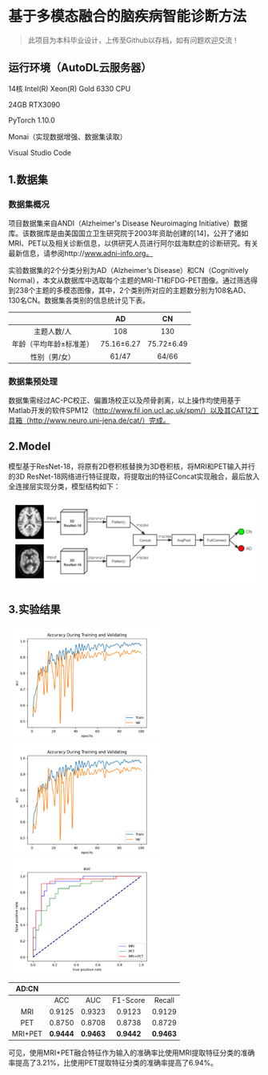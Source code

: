# 基于多模态融合的脑疾病智能诊断方法
> 此项目为本科毕业设计，上传至Github以存档，如有问题欢迎交流！

## 运行环境（AutoDL云服务器）

14核 Intel(R) Xeon(R) Gold 6330 CPU

24GB RTX3090

PyTorch 1.10.0

Monai（实现数据增强、数据集读取）

Visual Studio Code

## 1.数据集

### 数据集概况

项目数据集来自ANDI（Alzheimer's Disease Neuroimaging Initiative）数据库。该数据库是由美国国立卫生研究院于2003年资助创建的[14]，公开了诸如MRI、PET以及相关诊断信息，以供研究人员进行阿尔兹海默症的诊断研究。有关最新信息，请参阅http://www.adni-info.org。

实验数据集的2个分类分别为AD（Alzheimer’s Disease）和CN（Cognitively Normal），本文从数据库中选取每个主题的MRI-T1和FDG-PET图像。通过筛选得到238个主题的多模态图像，其中，2个类别所对应的主题数分别为108名AD、130名CN。数据集各类别的信息统计见下表。

|                         |     AD     |     CN     |
| :---------------------: | :--------: | :--------: |
|       主题人数/人       |    108     |    130     |
| 年龄（平均年龄±标准差） | 75.16±6.27 | 75.72±6.49 |
|      性别（男/女）      |   61/47    |   64/66    |

### 数据集预处理

数据集需经过AC-PC校正、偏置场校正以及颅骨剥离，以上操作均使用基于Matlab开发的软件SPM12（http://www.fil.ion.ucl.ac.uk/spm/）以及其CAT12工具箱（http://www.neuro.uni-jena.de/cat/）完成。

## 2.Model

模型基于ResNet-18，将原有2D卷积核替换为3D卷积核，将MRI和PET输入并行的3D ResNet-18网络进行特征提取，将提取出的特征Concat实现融合，最后放入全连接层实现分类，模型结构如下：

![image-20220603152948401](/statistics/model.png)

## 3.实验结果

<img src="/statistics/Accuracy.png" alt="image-20220603153058188" style="zoom:30%;" />

<img src="/statistics/Loss.png" alt="image-20220603153131521" style="zoom:30%;" />

<img src="/statistics/ROC_AUC_Curve.png" alt="image-20220603154919072" style="zoom:30%;" />

|  AD:CN  |            |            |            |            |
| :-----: | :--------: | :--------: | :--------: | :--------: |
|         |    ACC     |    AUC     |  F1-Score  |   Recall   |
|   MRI   |   0.9125   |   0.9323   |   0.9123   |   0.9129   |
|   PET   |   0.8750   |   0.8708   |   0.8738   |   0.8729   |
| MRI+PET | **0.9444** | **0.9463** | **0.9442** | **0.9463** |

可见，使用MRI+PET融合特征作为输入的准确率比使用MRI提取特征分类的准确率提高了3.21%，比使用PET提取特征分类的准确率提高了6.94%。
